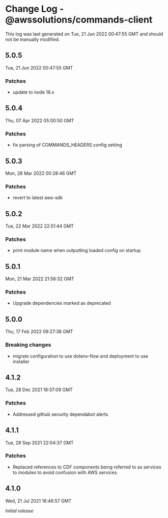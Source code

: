 # Change Log - @awssolutions/commands-client

This log was last generated on Tue, 21 Jun 2022 00:47:55 GMT and should not be manually modified.

## 5.0.5

Tue, 21 Jun 2022 00:47:55 GMT

### Patches

- update to node 16.x

## 5.0.4

Thu, 07 Apr 2022 05:00:50 GMT

### Patches

- fix parsing of COMMANDS_HEADERS config setting

## 5.0.3

Mon, 28 Mar 2022 00:28:46 GMT

### Patches

- revert to latest aws-sdk

## 5.0.2

Tue, 22 Mar 2022 22:51:44 GMT

### Patches

- print module name when outputting loaded config on startup

## 5.0.1

Mon, 21 Mar 2022 21:58:32 GMT

### Patches

- Upgrade dependencies marked as deprecated

## 5.0.0

Thu, 17 Feb 2022 09:27:38 GMT

### Breaking changes

- migrate configuration to use dotenv-flow and deployment to use installer

## 4.1.2

Tue, 28 Dec 2021 18:37:09 GMT

### Patches

- Addressed github security dependabot alerts

## 4.1.1

Tue, 28 Sep 2021 22:04:37 GMT

### Patches

- Replaced references to CDF components being referred to as services to modules to avoid confusion with AWS services.

## 4.1.0

Wed, 21 Jul 2021 16:46:57 GMT

_Initial release_
